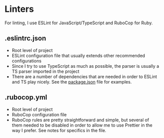 # Linters

For linting, I use ESLint for JavaScript/TypeScript and RuboCop for Ruby.

## .eslintrc.json

- Root level of project
- ESLint configuration file that usually extends other recommended configurations
- Since I try to use TypeScript as much as possible, the parser is usually a TS parser imported in the project
- There are a number of dependencies that are needed in order to ESLint and TS play nicely. See the [package.json](../versioning/package.json) file for examples.

## .rubocop.yml

- Root level of project
- RuboCop configuration file
- RuboCop rules are pretty straightforward and simple, but several of them needed to be disabled in order to allow me to use Prettier in the way I prefer. See notes for specifics in the file.
